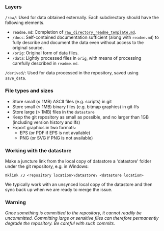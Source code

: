 
### Layers

`/raw/`: Used for data obtained externally. Each subdirectory should have the following elements.
  * `readme.md`: Completion of [`raw_directory_readme_template.md`](./raw_directory_readme_template.md).
  * `/docs`: Self-contained documentation sufficient (along with `readme.md`) to fully describe and document the data even without access to the original source.
  * `/orig`: Original form of data files.
  * `/data`: Lightly processed files in `orig`, with means of processing carefully described in `readme.md`.

`/derived/`: Used for data processed in the repository, saved using `save_data`.

### File types and sizes

* Store small ($\le$ 1MB) ASCII files (e.g. scripts) in git
* Store small ($\le$ 1MB) binary files (e.g. bitmap graphics) in git-lfs
* Store large ($>$ 1MB) files in the `datastore`
* Keep the git repository as small as possible, and no larger than 1GB (including version history and lfs)
* Export graphics in two formats:
  * EPS (or PDF if EPS is not available)
  * PNG (or SVG if PNG is not available)

### Working with the datastore

Make a juncture link from the local copy of datastore a 'datastore' folder under the git repository, e.g. in Windows:

`mklink /J <repository location>\datastore\ <datastore location>`

We typically work with an unsynced local copy of the datastore and then sync back up when we are ready to merge the issue.

### Warning

_Once something is committed to the repository, it cannot readily be uncommitted. Committing large or sensitive files can therefore permanently degrade the repository. Be careful with such commits._
